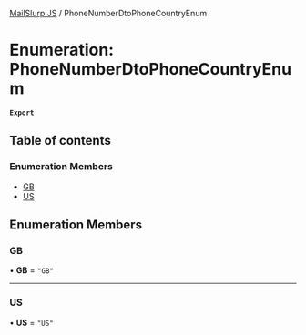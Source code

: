 [MailSlurp JS](../README.md) / PhoneNumberDtoPhoneCountryEnum

# Enumeration: PhoneNumberDtoPhoneCountryEnum

**`Export`**

## Table of contents

### Enumeration Members

- [GB](PhoneNumberDtoPhoneCountryEnum.md#gb)
- [US](PhoneNumberDtoPhoneCountryEnum.md#us)

## Enumeration Members

### GB

• **GB** = ``"GB"``

___

### US

• **US** = ``"US"``
